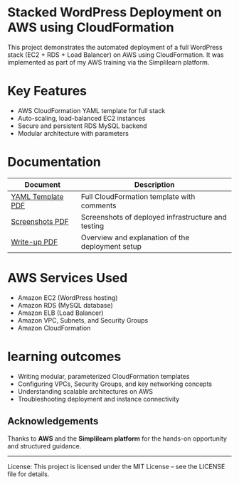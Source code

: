 # Stacked WordPress Deployment on AWS using CloudFormation

This project demonstrates the automated deployment of a full WordPress stack (EC2 + RDS + Load Balancer) on AWS using CloudFormation. It was implemented as part of my AWS training via the Simplilearn platform.

# Key Features

- AWS CloudFormation YAML template for full stack
- Auto-scaling, load-balanced EC2 instances
- Secure and persistent RDS MySQL backend
- Modular architecture with parameters

# Documentation

| Document | Description |
|----------|-------------|
| [YAML Template PDF](yamlcode_wordpresstemplate--cloudformationstack.pdf) | Full CloudFormation template with comments |
| [Screenshots PDF](screenshots.pdf) | Screenshots of deployed infrastructure and testing |
| [Write-up PDF](Writeup.pdf) | Overview and explanation of the deployment setup |

# AWS Services Used
- Amazon EC2 (WordPress hosting)
- Amazon RDS (MySQL database)
- Amazon ELB (Load Balancer)
- Amazon VPC, Subnets, and Security Groups
- Amazon CloudFormation

# learning outcomes
- Writing modular, parameterized CloudFormation templates
- Configuring VPCs, Security Groups, and key networking concepts
- Understanding scalable architectures on AWS
- Troubleshooting deployment and instance connectivity
## Acknowledgements

Thanks to **AWS** and the **Simplilearn platform** for the hands-on opportunity and structured guidance.

---

License: This project is licensed under the MIT License – see the LICENSE file for details.
